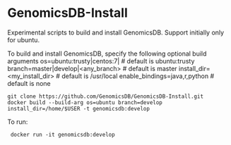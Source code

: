 # GenomicsDB-Install
Experimental scripts to build and install GenomicsDB. Support initially only for ubuntu.

To build and install GenomicsDB, specify the following optional build arguments
  os=ubuntu:trusty|centos:7|<any linux base> # default is ubuntu:trusty
  branch=master|develop|<any_branch>         # default is master
  install_dir=<my_install_dir>               # default is /usr/local
  enable_bindings=java,r,python              # default is none
```
git clone https://github.com/GenomicsDB/GenomicsDB-Install.git
docker build --build-arg os=ubuntu branch=develop install_dir=/home/$USER -t genomicsdb:develop
```

To run:
```
 docker run -it genomicsdb:develop
```
